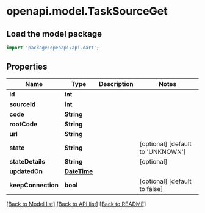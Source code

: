 # openapi.model.TaskSourceGet

## Load the model package
```dart
import 'package:openapi/api.dart';
```

## Properties
Name | Type | Description | Notes
------------ | ------------- | ------------- | -------------
**id** | **int** |  | 
**sourceId** | **int** |  | 
**code** | **String** |  | 
**rootCode** | **String** |  | 
**url** | **String** |  | 
**state** | **String** |  | [optional] [default to 'UNKNOWN']
**stateDetails** | **String** |  | [optional] 
**updatedOn** | [**DateTime**](DateTime.md) |  | 
**keepConnection** | **bool** |  | [optional] [default to false]

[[Back to Model list]](../README.md#documentation-for-models) [[Back to API list]](../README.md#documentation-for-api-endpoints) [[Back to README]](../README.md)


